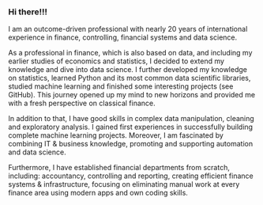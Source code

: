 ### Hi there!!!


I am an outcome-driven professional with nearly 20 years of international experience in finance, controlling, financial systems and data science. 

As a professional in finance, which is also based on data, and including my earlier studies of economics and statistics, I decided to extend my knowledge and dive into data science. I further developed my knowledge on statistics, learned Python and its most common data scientific libraries, studied machine learning and finished some interesting projects (see GitHub). This journey opened up my mind to new horizons and provided me with a fresh perspective on classical finance.

In addition to that, I have good skills in complex data manipulation, cleaning and exploratory analysis. I gained first experiences in successfully building complete machine learning projects. Moreover, I am fascinated by combining IT & business knowledge, promoting and supporting automation and data science.

Furthermore, I have established financial departments from scratch, including: accountancy, controlling and reporting, creating efficient finance systems & infrastructure, focusing on eliminating manual work at every finance area using modern apps and own coding skills.


